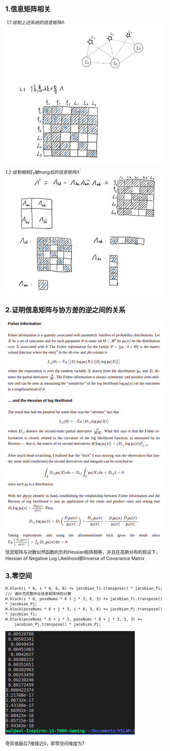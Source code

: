 ## 1.信息矩阵相关
![]()
*1.1 绘制上述系统的信息矩阵$\Lambda$*
![Lambda](./Lambda.png)

*1.2 绘制相机$\xi_1$被marg后的信息矩阵$\Lambda^{'}$*
![Lambda_prime](./Lambda_prime.png)

## 2.证明信息矩阵与协方差的逆之间的关系
![prove](./information_matrix_prove.png)
信息矩阵与对数似然函数的负的Hessian矩阵相等，并且在高斯分布的假设下，Hessian of Negative Log Likelihood即Inverse of Covariance Matrix


## 3.零空间
    H.block(i * 6, i * 6, 6, 6) += jacobian_Ti.transpose() * jacobian_Ti;
    /// 请补充完整作业信息矩阵块的计算
    H.block(i * 6, poseNums * 6 + j * 3, 6, 3) += jacobian_Ti.transpose() * jacobian_Pj;
    H.block(poseNums * 6 + j * 3, i * 6, 3, 6) += jacobian_Pj.transpose() * jacobian_Ti;
    H.block(poseNums * 6 + j * 3, poseNums * 6 + j * 3, 3, 3) += 
        jacobian_Pj.transpose() * jacobian_Pj;

![nullspace](./nullspace.png)

奇异值最后7维接近0，即零空间维度为7